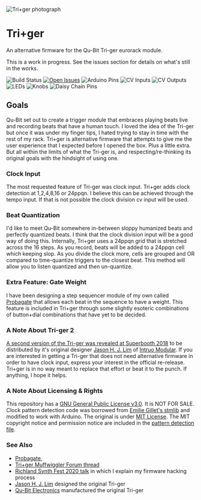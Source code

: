 ![Tri+ger photograph](https://repository-images.githubusercontent.com/256033709/fc436680-84a4-11ea-8528-825dbfbbbdbb)

# Tri+ger

An alternative firmware for the Qu-Bit Tri-ger eurorack module.

This is a work in progress. See the issues section for details on what's still in the works.

![Build Status](https://github.com/MicroWrave/tri-plus-ger/workflows/Build/badge.svg)
[![Open Issues](https://img.shields.io/github/issues/MicroWrave/tri-plus-ger)](https://github.com/MicroWrave/tri-plus-ger/issues)
![Arduino Pins](https://img.shields.io/badge/Arduino%20pins-32%20of%2032-green?logo=arduino)
![CV Inputs](https://img.shields.io/badge/CV%20Inputs-6%20of%206-green)
![CV Outputs](https://img.shields.io/badge/CV%20Outputs-3%20of%203-green)
![LEDs](https://img.shields.io/badge/LEDs-16%20of%2016-green)
![Knobs](https://img.shields.io/badge/Knobs-3%20of%203-green)
![Daisy Chain Pins](https://img.shields.io/badge/Daisy%20Chain%20pins-5%20of%205-green)

## Goals

Qu-Bit set out to create a trigger module that embraces playing beats live and recording beats that have a human touch. I loved the idea of the Tri-ger but once it was under my finger tips, I hated trying to stay in time with the rest of my rack. Tri+ger is alternative firmware that attempts to give me the user experience that I expected before I opened the box. Plus a little extra. But all within the limits of what the Tri-ger is, and respecting/re-thinking its original goals with the hindsight of using one.

### Clock Input

The most requested feature of Tri-ger was clock input. Tri+ger adds clock detection at 1,2,4,8,16 or 24ppqn. I believe this can be achieved through the tempo input. If that is not possible the clock division cv input will be used.

### Beat Quantization

I'd like to meet Qu-Bit somewhere in-between sloppy humanized beats and perfectly quantized beats. I think that the clock division input will be a good way of doing this. Internally, Tri+ger uses a 24ppqn grid that is stretched across the 16 steps. As you record, beats will be added to a 24ppqn cell which keeping slop. As you divide the clock more, cells are grouped and OR compared to time-quantize triggers to the closest beat. This method will allow you to listen quantized and then un-quantize.

### Extra Feature: Gate Weight

I have been designing a step sequencer module of my own called [Probagate](https://github.com/MicroWrave/Probagate) that allows each beat in the sequence to have a weight. This feature is included in Tri+ger through some slightly esoteric combinations of button+dial combinations that have yet to be decided.

### A Note About Tri-ger 2

[A second version of the Tri-ger was revealed at Superbooth 2018](https://youtu.be/fCQBjFuuDRg) to be distributed by it's original designer [Jason H. J. Lim](https://github.com/jhjlim) of [Intruo Modular](https://www.instruomodular.com). If you are interested in getting a Tri-ger that does not need alternative firmware in order to have clock input, express your interest in the official re-release. Tri+ger is in no way meant to replace that effort or beat it to the punch. If anything, I hope it helps.

### A Note About Licensing & Rights

This repository has a [GNU General Public License v3.0](https://github.com/MicroWrave/tri-plus-ger/blob/master/LICENSE). It is NOT FOR SALE. Clock pattern detection code was borrowed from [Emilie Gillet's stmlib](https://github.com/pichenettes/stmlib/blob/fd5a4203acf7741f8e13bd4c067ac465bfd1bf25/algorithms/pattern_predictor.h) and modified to work with Arduino. The original is under [MIT License](https://github.com/pichenettes/stmlib/blob/fd5a4203acf7741f8e13bd4c067ac465bfd1bf25/LICENSE). The MIT copyright notice and permission notice are included in the [pattern detection file](https://github.com/MicroWrave/tri-plus-ger/blob/master/src/peaks_pattern_predictor.h).

### See Also
- [Probagate](https://github.com/MicroWrave/Probagate), 
- [Tri+ger Muffwiggler Forum thread](https://www.muffwiggler.com/forum/viewtopic.php?f=16&t=231526&p=3258064#p3258064)
- [Richland Synth Fest 2020 talk](https://www.twitch.tv/videos/664368287) in which I explain my firmware hacking process
- [Jason H. J. Lim](https://github.com/jhjlim) designed the original Tri-ger
- [Qu-Bit Electronics](https://github.com/Qu-Bit-Electronix) manufactured the original Tri-ger
